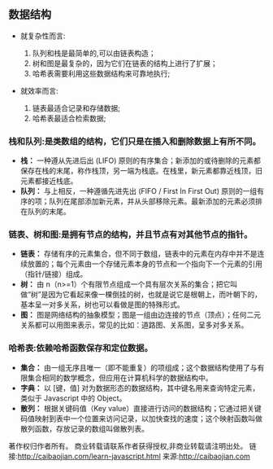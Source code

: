 ## 数据结构

- 就复杂性而言:

  1. 队列和栈是最简单的,可以由链表构造；
  2. 树和图是最复杂的，因为它们在链表的结构上进行了扩展；
  3. 哈希表需要利用这些数据结构来可靠地执行;

- 就效率而言:
  1.  链表最适合记录和存储数据;
  2.  哈希表最适合检索数据;

### 栈和队列:是类数组的结构，它们只是在插入和删除数据上有所不同。

- **栈：** 一种遵从先进后出 (LIFO) 原则的有序集合；新添加的或待删除的元素都保存在栈的末尾，称作栈顶，另一端为栈底。在栈里，新元素都靠近栈顶，旧元素都接近栈底。
- **队列：** 与上相反，一种遵循先进先出 (FIFO / First In First Out) 原则的一组有序的项；队列在尾部添加新元素，并从头部移除元素。最新添加的元素必须排在队列的末尾。

### 链表、树和图:是拥有节点的结构，并且节点有对其他节点的指针。

- **链表：** 存储有序的元素集合，但不同于数组，链表中的元素在内存中并不是连续放置的；每个元素由一个存储元素本身的节点和一个指向下一个元素的引用（指针/链接）组成。
- **树：** 由 n（n>=1）个有限节点组成一个具有层次关系的集合；把它叫做“树”是因为它看起来像一棵倒挂的树，也就是说它是根朝上，而叶朝下的，基本呈一对多关系，树也可以看做是图的特殊形式。
- **图：** 图是网络结构的抽象模型；图是一组由边连接的节点（顶点）；任何二元关系都可以用图来表示，常见的比如：道路图、关系图，呈多对多关系。

### 哈希表:依赖哈希函数保存和定位数据。

- **集合：** 由一组无序且唯一（即不能重复）的项组成；这个数据结构使用了与有限集合相同的数学概念，但应用在计算机科学的数据结构中。
- **字典：** 以 [键，值] 对为数据形态的数据结构，其中键名用来查询特定元素，类似于 Javascript 中的 Object。
- **散列：** 根据关键码值（Key value）直接进行访问的数据结构；它通过把关键码值映射到表中一个位置来访问记录，以加快查找的速度；这个映射函数叫做散列函数，存放记录的数组叫做散列表。

著作权归作者所有。
商业转载请联系作者获得授权,非商业转载请注明出处。
链接:http://caibaojian.com/learn-javascript.html
来源:http://caibaojian.com
